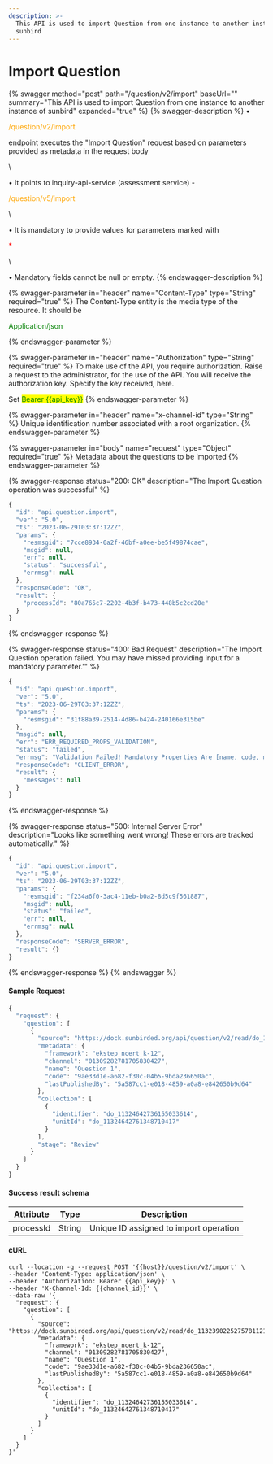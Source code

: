 ```yaml
---
description: >-
  This API is used to import Question from one instance to another instance of
  sunbird
---
```


# Import Question

{% swagger method="post" path="/question/v2/import" baseUrl="" summary="This API is used to import Question from one instance to another instance of sunbird" expanded="true" %}
{% swagger-description %}
• 

<mark style="color:orange;">

/question/v2/import

</mark>

 endpoint executes the "Import Question" request based on parameters provided as metadata in the request body

\


• It points to inquiry-api-service (assessment service) - 

<mark style="color:orange;">

/question/v5/import

</mark>

\


• It is mandatory to provide values for parameters marked with 

<mark style="color:red;">

\*

</mark>

\


• Mandatory fields cannot be null or empty.
{% endswagger-description %}

{% swagger-parameter in="header" name="Content-Type" type="String" required="true" %}
The Content-Type entity is the media type of the resource. It should be 

<mark style="color:green;">

Application/json

</mark>
{% endswagger-parameter %}

{% swagger-parameter in="header" name="Authorization" type="String" required="true" %}
To make use of the API, you require authorization. Raise a request to the administrator, for the use of the API. You will receive the authorization key. Specify the key received, here.

Set <mark style="color:green;">Bearer \{{api\_key\}}</mark>
{% endswagger-parameter %}

{% swagger-parameter in="header" name="x-channel-id" type="String" %}
Unique identification number associated with a root organization.
{% endswagger-parameter %}

{% swagger-parameter in="body" name="request" type="Object" required="true" %}
Metadata about the questions to be imported
{% endswagger-parameter %}

{% swagger-response status="200: OK" description="The Import Question operation was successful" %}
```javascript
{
  "id": "api.question.import",
  "ver": "5.0",
  "ts": "2023-06-29T03:37:12ZZ",
  "params": {
    "resmsgid": "7cce8934-0a2f-46bf-a0ee-be5f49874cae",
    "msgid": null,
    "err": null,
    "status": "successful",
    "errmsg": null
  },
  "responseCode": "OK",
  "result": {
    "processId": "80a765c7-2202-4b3f-b473-448b5c2cd20e"
  }
}
```
{% endswagger-response %}

{% swagger-response status="400: Bad Request" description="The Import Question operation failed. You may have missed providing input for a mandatory parameter.'" %}
```javascript
{
  "id": "api.question.import",
  "ver": "5.0",
  "ts": "2023-06-29T03:37:12ZZ",
  "params": {
    "resmsgid": "31f88a39-2514-4d86-b424-240166e315be"
  },
  "msgid": null,
  "err": "ERR_REQUIRED_PROPS_VALIDATION",
  "status": "failed",
  "errmsg": "Validation Failed! Mandatory Properties Are [name, code, mimeType, primaryCategory, framework]",
  "responseCode": "CLIENT_ERROR",
  "result": {
    "messages": null
  }
}
```
{% endswagger-response %}

{% swagger-response status="500: Internal Server Error" description="Looks like something went wrong! These errors are tracked automatically." %}
```javascript
{
  "id": "api.question.import",
  "ver": "5.0",
  "ts": "2023-06-29T03:37:12ZZ",
  "params": {
    "resmsgid": "f234a6f0-3ac4-11eb-b0a2-8d5c9f561887",
    "msgid": null,
    "status": "failed",
    "err": null,
    "errmsg": null
  },
  "responseCode": "SERVER_ERROR",
  "result": {}
}
```
{% endswagger-response %}
{% endswagger %}

#### Sample Request

```javascript
{
  "request": {
    "question": [
      {
        "source": "https://dock.sunbirded.org/api/question/v2/read/do_1132390225275781121622",
        "metadata": {
          "framework": "ekstep_ncert_k-12",
          "channel": "01309282781705830427",
          "name": "Question 1",
          "code": "9ae33d1e-a682-f30c-04b5-9bda236650ac",
          "lastPublishedBy": "5a587cc1-e018-4859-a0a8-e842650b9d64"
        },
        "collection": [
          {
            "identifier": "do_11324642736155033614",
            "unitId": "do_11324642761348710417"
          }
        ],
        "stage": "Review"
      }
    ]
  }
}
```

#### Success result schema

| Attribute | Type   | Description                            |
| --------- | ------ | -------------------------------------- |
| processId | String | Unique ID assigned to import operation |

#### cURL

```shell
curl --location -g --request POST '{{host}}/question/v2/import' \
--header 'Content-Type: application/json' \
--header 'Authorization: Bearer {{api_key}}' \
--header 'X-Channel-Id: {{channel_id}}' \
--data-raw '{
  "request": {
    "question": [
      {
        "source": "https://dock.sunbirded.org/api/question/v2/read/do_1132390225275781121622",
        "metadata": {
          "framework": "ekstep_ncert_k-12",
          "channel": "01309282781705830427",
          "name": "Question 1",
          "code": "9ae33d1e-a682-f30c-04b5-9bda236650ac",
          "lastPublishedBy": "5a587cc1-e018-4859-a0a8-e842650b9d64"
        },
        "collection": [
          {
            "identifier": "do_11324642736155033614",
            "unitId": "do_11324642761348710417"
          }
        ]
      }
    ]
  }
}'
```
